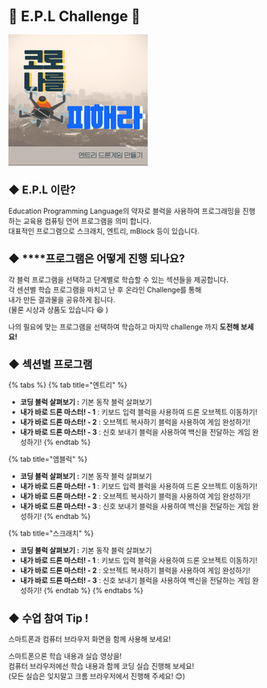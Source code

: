 # 🎉 E.P.L Challenge 🎉

![E.P.L Challenge &#xD504;&#xB85C;&#xADF8;&#xB7A8; &#xB300;&#xD45C; &#xC774;&#xBBF8;&#xC9C0;](.gitbook/assets/1.png)

## ◆  E.P.L 이란?

Education Programming Language의 약자로 블럭을 사용하여 프로그래밍을 진행하는 교육용 컴퓨팅 언어 프로그램을 의미 합니다.  
대표적인 프로그램으로 스크래치, 엔트리, mBlock 등이 있습니다.

## ◆  ****프로그램은 어떻게 진행 되나요?

각 블럭 프로그램을 선택하고 단계별로 학습할 수 있는 섹션들을 제공합니다.  
각 센션별 학습 프로그램을 마치고 난 후 온라인 Challenge를 통해   
내가 만든 결과물을 공유하게 됩니다.   
\(물론  시상과 상품도 있습니다  😆 \)  
  
나의 필요에 맞는 프로그램을 선택하여 학습하고 마지막 challenge 까지 **도전해 보세요!**  


## ◆  섹션별 프로그램 

{% tabs %}
{% tab title="엔트리" %}
* **코딩 블럭 살펴보기  :** 기본 동작 블럭 살펴보기 
* **내가 바로 드론 마스터! - 1** : 키보드 입력 블럭을 사용하여 드론 오브젝트 이동하기! 
* **내가 바로 드론 마스터! - 2** :  오브젝트 복사하기 블럭을 사용하여 게임 완성하기! 
* **내가 바로 드론 마스터! - 3** : 신호 보내기 블럭을 사용하여 백신을 전달하는 게임 완성하기!
{% endtab %}

{% tab title="엠블럭" %}
* **코딩 블럭 살펴보기 :** 기본 동작 블럭 살펴보기 
* **내가 바로 드론 마스터! - 1** : 키보드 입력 블럭을 사용하여 드론 오브젝트 이동하기! 
* **내가 바로 드론 마스터! - 2** :  오브젝트 복사하기 블럭을 사용하여 게임 완성하기! 
* **내가 바로 드론 마스터! - 3** : 신호 보내기 블럭을 사용하여 백신을 전달하는 게임 완성하기!
{% endtab %}

{% tab title="스크래치" %}
* **코딩 블럭 살펴보기  :** 기본 동작 블럭 살펴보기 
* **내가 바로 드론 마스터! - 1** : 키보드 입력 블럭을 사용하여 드론 오브젝트 이동하기! 
* **내가 바로 드론 마스터! - 2** :  오브젝트 복사하기 블럭을 사용하여 게임 완성하기! 
* **내가 바로 드론 마스터! - 3** : 신호 보내기 블럭을 사용하여 백신을 전달하는 게임 완성하기!
{% endtab %}
{% endtabs %}

 

## ◆  수업 참여 Tip !

스마트폰과 컴퓨터 브라우저 화면을 함께 사용해 보세요!  
  
스마트폰으론 학습 내용과 실습 영상을!  
컴퓨터 브라우저에선 학습 내용과 함께 코딩 실습 진행해 보세요!  
\(모든 실습은 잊지말고 크롬 브라우저에서 진행해 주세요! 😊\)  


